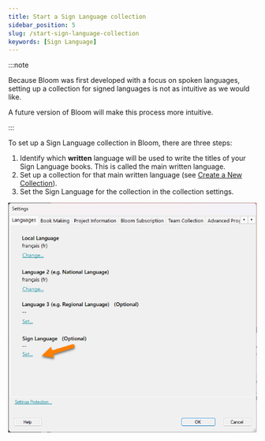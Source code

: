 ```yaml
---
title: Start a Sign Language collection
sidebar_position: 5
slug: /start-sign-language-collection
keywords: [Sign Language]
---
```




:::note

Because Bloom was first developed with a focus on spoken languages, setting up a collection for signed languages is not as intuitive as we would like. 

A future version of Bloom will make this process more intuitive. 

:::




To set up a Sign Language collection in Bloom, there are three steps:

1. Identify which **written** language will be used to write the titles of your Sign Language books. This is called the main written language.
2. Set up a collection for that main written language (see [Create a New Collection](/create-a-new-collection)).
3. Set the Sign Language for the collection in the collection settings.

![](./start-sign-language-collection.2004bb19-df12-8057-b1d2-df3d0455284d.png)

